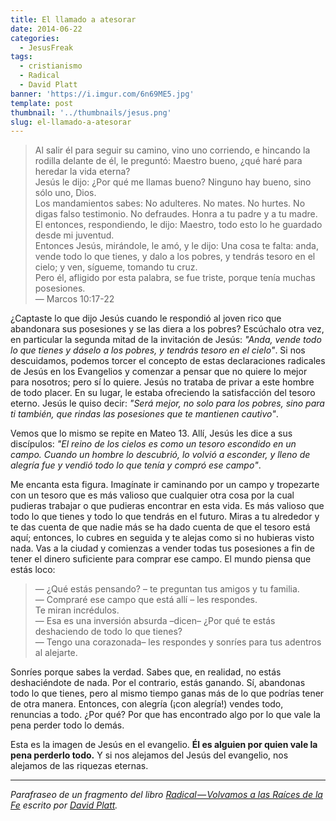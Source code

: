 ```yaml
---
title: El llamado a atesorar
date: 2014-06-22
categories:
  - JesusFreak
tags:
  - cristianismo
  - Radical
  - David Platt
banner: 'https://i.imgur.com/6n69ME5.jpg'
template: post
thumbnail: '../thumbnails/jesus.png'
slug: el-llamado-a-atesorar
---
```


> Al salir él para seguir su camino, vino uno corriendo, e hincando la rodilla delante de él, le preguntó: Maestro bueno, ¿qué haré para heredar la vida eterna?<br />
> Jesús le dijo: ¿Por qué me llamas bueno? Ninguno hay bueno, sino sólo uno, Dios.<br />
> Los mandamientos sabes: No adulteres. No mates. No hurtes. No digas falso testimonio. No defraudes. Honra a tu padre y a tu madre.<br />
> El entonces, respondiendo, le dijo: Maestro, todo esto lo he guardado desde mi juventud.<br />
> Entonces Jesús, mirándole, le amó, y le dijo: Una cosa te falta: anda, vende todo lo que tienes, y dalo a los pobres, y tendrás tesoro en el cielo; y ven, sígueme, tomando tu cruz.<br />
> Pero él, afligido por esta palabra, se fue triste, porque tenía muchas posesiones.<br />
> — Marcos 10:17-22

¿Captaste lo que dijo Jesús cuando le respondió al joven rico que abandonara sus posesiones y se las diera a los pobres? Escúchalo otra vez, en particular la segunda mitad de la invitación de Jesús: _"Anda, vende todo lo que tienes y dáselo a los pobres, y tendrás tesoro en el cielo"_. Si nos descuidamos, podemos torcer el concepto de estas declaraciones radicales de Jesús en los Evangelios y comenzar a pensar que no quiere lo mejor para nosotros; pero sí lo quiere. Jesús no trataba de privar a este hombre de todo placer. En su lugar, le estaba ofreciendo la satisfacción del tesoro eterno. Jesús le quiso decir: _"Será mejor, no solo para los pobres, sino para ti también, que rindas las posesiones que te mantienen cautivo"_.

Vemos que lo mismo se repite en Mateo 13. Allí, Jesús les dice a sus discípulos: _"El reino de los cielos es como un tesoro escondido en un campo. Cuando un hombre lo descubrió, lo volvió a esconder, y lleno de alegría fue y vendió todo lo que tenía y compró ese campo"_.

Me encanta esta figura. Imagínate ir caminando por un campo y tropezarte con un tesoro que es más valioso que cualquier otra cosa por la cual pudieras trabajar o que pudieras encontrar en esta vida. Es más valioso que todo lo que tienes y todo lo que tendrás en el futuro. Miras a tu alrededor y te das cuenta de que nadie más se ha dado cuenta de que el tesoro está aquí; entonces, lo cubres en seguida y te alejas como si no hubieras visto nada. Vas a la ciudad y comienzas a vender todas tus posesiones a fin de tener el dinero suficiente para comprar ese campo. El mundo piensa que estás loco:

> — ¿Qué estás pensando? – te preguntan tus amigos y tu familia.<br />
> — Compraré ese campo que está allí – les respondes.<br />
> Te miran incrédulos.<br />
> — Esa es una inversión absurda –dicen– ¿Por qué te estás deshaciendo de todo lo que tienes?<br />
> — Tengo una corazonada– les respondes y sonríes para tus adentros al alejarte.<br />

Sonríes porque sabes la verdad. Sabes que, en realidad, no estás deshaciéndote de nada. Por el contrario, estás ganando. Sí, abandonas todo lo que tienes, pero al mismo tiempo ganas más de lo que podrías tener de otra manera. Entonces, con alegría (¡con alegría!) vendes todo, renuncias a todo. ¿Por qué? Por que has encontrado algo por lo que vale la pena perder todo lo demás.

Esta es la imagen de Jesús en el evangelio. **Él es alguien por quien vale la pena perderlo todo.** Y si nos alejamos del Jesús del evangelio, nos alejamos de las riquezas eternas.

---

_Parafraseo de un fragmento del libro_ [_Radical — Volvamos a las Raíces de la Fe_](http://www.radical.net/store/list/?cat=9&item=95 'Radical Book') _escrito por_ [_David Platt_](https://twitter.com/plattdavid 'David Platt Twitter')_._
